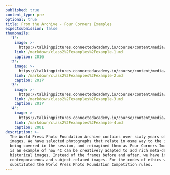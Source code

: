 ```yaml
---
published: true
content_type: pre
optional: true
title: From the Archive - Four Corners Examples
expectsubmission: false
thumbnails:
  '1':
    image: >-
      https://talkingpictures.connectedacademy.io/course/content/media/small/week2-example1.jpg
    link: /markdown/class2%2Fexamples%2Fexample-1.md
    caption: 2016
  '2':
    image: >-
      https://talkingpictures.connectedacademy.io/course/content/media/small/week2-example2.jpg
    link: /markdown/class2%2Fexamples%2Fexample-2.md
    caption: 2017
  '3':
    image: >-
      https://talkingpictures.connectedacademy.io/course/content/media/small/week2-example3.jpg
    link: /markdown/class2%2Fexamples%2Fexample-3.md
    caption: 2017
  '4':
    image: >-
      https://talkingpictures.connectedacademy.io/course/content/media/small/week2-example4.jpg
    link: /markdown/class2%2Fexamples%2Fexample-4.md
    caption: 2001
description: >-
  The World Press Photo Foundation Archive contains over sixty years of iconic
  images. We have selected photographs that relate in osme way to the issues
  being covered in the session, and reimagined them as Four Corners Images. It
  is an example of how 4C can be creatively adapted to add rich meta-date to
  historical images. Instead of the frames before and after, we have included
  contemporaneous and subject-related images. For the codes of ethics we have
  substituted the World Press Photo Foundation Competition rules.
---
```

